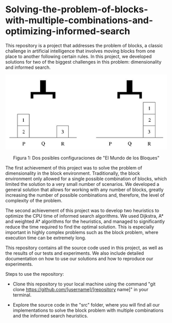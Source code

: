 # Solving-the-problem-of-blocks-with-multiple-combinations-and-optimizing-informed-search
This repository is a project that addresses the problem of blocks, a classic challenge in artificial intelligence that involves moving blocks from one place to another following certain rules. In this project, we developed solutions for two of the biggest challenges in this problem: dimensionality and informed search.
<div align="center">
  <img alt="Figura 1" src="figura1.jpg" />
  <p>Figura 1: Dos posibles configuraciones de "El Mundo de los Bloques"</p>
</div>

The first achievement of this project was to solve the problem of dimensionality in the block environment. Traditionally, the block environment only allowed for a single possible combination of blocks, which limited the solution to a very small number of scenarios. We developed a general solution that allows for working with any number of blocks, greatly increasing the number of possible combinations and, therefore, the level of complexity of the problem.

The second achievement of this project was to develop two heuristics to optimize the CPU time of informed search algorithms. We used Dijkstra, A* and weighted A* algorithms for the heuristics, and managed to significantly reduce the time required to find the optimal solution. This is especially important in highly complex problems such as the block problem, where execution time can be extremely long.

This repository contains all the source code used in this project, as well as the results of our tests and experiments. We also include detailed documentation on how to use our solutions and how to reproduce our experiments.

Steps to use the repository:

* Clone this repository to your local machine using the command "git clone https://github.com/[username]/[repository name]" in your terminal.
  
* Explore the source code in the "src" folder, where you will find all our implementations to solve the block problem with multiple combinations and the     informed search heuristics.

